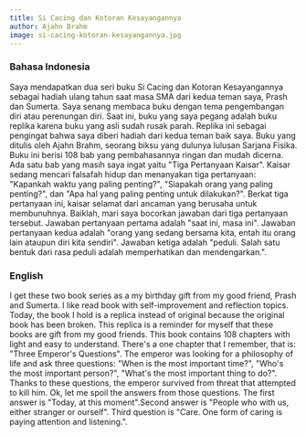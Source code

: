 ```yaml
---
title: Si Cacing dan Kotoran Kesayangannya
author: Ajahn Brahm
image: si-cacing-kotoran-kesayangannya.jpg
---
```


### Bahasa Indonesia

Saya mendapatkan dua seri buku Si Cacing dan Kotoran Kesayangannya sebagai hadiah ulang tahun saat masa SMA dari kedua teman saya, Prash dan Sumerta. Saya senang membaca buku dengan tema pengembangan diri atau perenungan diri. Saat ini, buku yang saya pegang adalah buku replika karena buku yang asli sudah rusak parah. Replika ini sebagai pengingat bahwa saya diberi hadiah dari kedua teman baik saya. Buku yang ditulis oleh Ajahn Brahm, seorang biksu yang dulunya lulusan Sarjana Fisika. Buku ini berisi 108 bab yang pembahasannya ringan dan mudah dicerna. Ada satu bab yang masih saya ingat yaitu "Tiga Pertanyaan Kaisar". Kaisar sedang mencari falsafah hidup dan menanyakan tiga pertanyaan: "Kapankah waktu yang paling penting?", "Siapakah orang yang paling penting?", dan "Apa hal yang paling penting untuk dilakukan?". Berkat tiga pertanyaan ini, kaisar selamat dari ancaman yang berusaha untuk membunuhnya. Baiklah, mari saya bocorkan jawaban dari tiga pertanyaan tersebut. Jawaban pertanyaan pertama adalah "saat ini, masa ini". Jawaban pertanyaan kedua adalah "orang yang sedang bersama kita, entah itu orang lain ataupun diri kita sendiri". Jawaban ketiga adalah "peduli. Salah satu bentuk dari rasa peduli adalah memperhatikan dan mendengarkan.".

### English

I get these two book series as a my birthday gift from my good friend, Prash and Sumerta. I like read book with self-improvement and reflection topics. Today, the book I hold is a replica instead of original because the original book has been broken. This replica is a reminder for myself that these books are gift from my good friends. This book contains 108 chapters with light and easy to understand. There's a one chapter that I remember, that is: "Three Emperor's Questions". The emperor was looking for a philosophy of life and ask three questions: "When is the most important time?", "Who's the most important person?", "What's the most important thing to do?". Thanks to these questions, the emperor survived from threat that attempted to kill him. Ok, let me spoil the answers from those questions. The first answer is "Today, at this moment".Second answer is "People who with us, either stranger or ourself". Third question is "Care. One form of caring is paying attention and listening.".